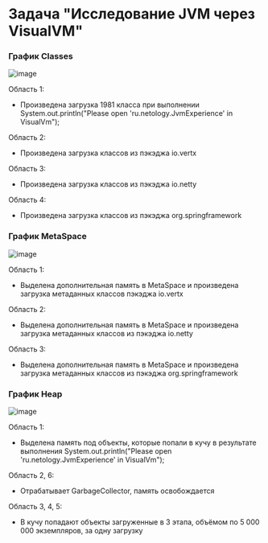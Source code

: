 # Задача "Исследование JVM через VisualVM"  
### График Classes  
![image](https://user-images.githubusercontent.com/120349770/236107516-ebf24a27-338f-404e-9b0c-d49cc4119cb2.png)

Область 1:    
 - Произведена загрузка 1981 класса при выполнении  System.out.println("Please open 'ru.netology.JvmExperience' in VisualVm");   

Область 2:
- Произведена загрузка классов из пэкэджа io.vertx  

Область 3:  
- Произведена загрузка классов из пэкэджа io.netty  

Область 4:    
- Произведена загрузка классов из пэкэджа org.springframework  

### График MetaSpace  
![image](https://user-images.githubusercontent.com/120349770/236115252-616bf007-d3e3-4334-a216-26331fb6f450.png)  

Область 1:    
 - Выделена дополнительная память в MetaSpace и произведена загрузка метаданных классов пэкэджа io.vertx   

Область 2:
- Выделена дополнительная память в MetaSpace и произведена загрузка метаданных классов из пэкэджа io.netty   

Область 3:  
- Выделена дополнительная память в MetaSpace и произведена загрузка метаданных классов из пэкэджа org.springframework  

### График Heap

![image](https://user-images.githubusercontent.com/120349770/236119524-93234070-b514-40a6-bab5-e882563d5d6e.png)  

Область 1:  
- Выделена память под объекты, которые попали в кучу в результате выполнения  System.out.println("Please open 'ru.netology.JvmExperience' in VisualVm");  

Область 2, 6:  
- Отрабатывает GarbageCollector, память освобождается  

Область 3, 4, 5:  
- В кучу попадают объекты загруженные в 3 этапа, объёмом по 5 000 000 экземпляров, за одну загрузку  



 


